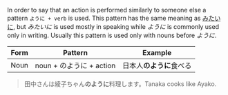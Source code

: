 In order to say that an action is performed similarly to someone else a pattern `ように + verb` is used. This pattern has the same meaning as [みたいに](84), but *みたいに* is used mostly in speaking while *ように* is commonly used only in writing. Usually this pattern is used only with nouns before *ように*.

|Form|Pattern|Example|
|-|-|-|
|Noun|noun + のように + action|日本人**のように**食べる|

>田中さんは綾子ちゃん**のように**料理します。Tanaka cooks like Ayako.